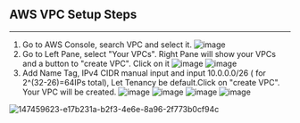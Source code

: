 ## AWS VPC Setup Steps
---------------
1. Go to AWS Console, search VPC and select it.
![image](https://user-images.githubusercontent.com/61924625/147456630-a426989f-ce4b-45b8-9193-afe36310572f.png)
2. Go to Left Pane, select "Your VPCs". Right Pane will show your VPCs and a button to "create VPC". Click on it
![image](https://user-images.githubusercontent.com/61924625/147456852-49c6e340-4e5b-493f-a4b0-923aa0d81d63.png)
![image](https://user-images.githubusercontent.com/61924625/147459245-1ba77bcd-e516-4b41-a49d-76552a885b4d.png)
3. Add Name Tag, IPv4 CIDR manual input and input 10.0.0.0/26 ( for 2^(32-26)=64IPs total), Let Tenancy be default.Click on "create VPC". Your VPC will be created.
![image](https://user-images.githubusercontent.com/61924625/147459558-359905c2-a9c4-40ef-aebf-6d4a3f9b262a.png)
![image](https://user-images.githubusercontent.com/61924625/147459581-c3cd8976-c9ca-4e47-9b29-2e04a8794410.png)
![image](https://user-images.githubusercontent.com/61924625/147459623-e17b231a-b2f3-4e6e-8a96-2f773b0cf94c.png)
![image](https://user-images.githubusercontent.com/61924625/147459660-0b9de8be-384e-4ead-976d-fae4cc411fab.png)

![147459623-e17b231a-b2f3-4e6e-8a96-2f773b0cf94c](https://user-images.githubusercontent.com/61924625/147460025-689aff60-b568-459c-8a24-798206119a01.png)
